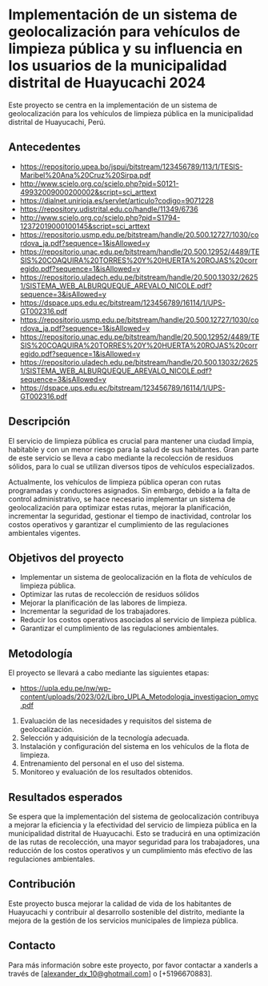 # Implementación de un sistema de geolocalización para vehículos de limpieza pública y su influencia en los usuarios de la municipalidad distrital de Huayucachi 2024

Este proyecto se centra en la implementación de un sistema de geolocalización para los vehículos de limpieza pública en la municipalidad distrital de Huayucachi, Perú.

## Antecedentes

- https://repositorio.upea.bo/jspui/bitstream/123456789/113/1/TESIS-Maribel%20Ana%20Cruz%20Sirpa.pdf
- http://www.scielo.org.co/scielo.php?pid=S0121-49932009000200002&script=sci_arttext
- https://dialnet.unirioja.es/servlet/articulo?codigo=9071228
- https://repository.udistrital.edu.co/handle/11349/6736
- http://www.scielo.org.co/scielo.php?pid=S1794-12372019000100145&script=sci_arttext
- https://repositorio.usmp.edu.pe/bitstream/handle/20.500.12727/1030/cordova_ja.pdf?sequence=1&isAllowed=y
- https://repositorio.unac.edu.pe/bitstream/handle/20.500.12952/4489/TESIS%20COAQUIRA%20TORRES%20Y%20HUERTA%20ROJAS%20corregido.pdf?sequence=1&isAllowed=y
- https://repositorio.uladech.edu.pe/bitstream/handle/20.500.13032/26251/SISTEMA_WEB_ALBURQUEQUE_AREVALO_NICOLE.pdf?sequence=3&isAllowed=y
- https://dspace.ups.edu.ec/bitstream/123456789/16114/1/UPS-GT002316.pdf
- https://repositorio.usmp.edu.pe/bitstream/handle/20.500.12727/1030/cordova_ja.pdf?sequence=1&isAllowed=y
- https://repositorio.unac.edu.pe/bitstream/handle/20.500.12952/4489/TESIS%20COAQUIRA%20TORRES%20Y%20HUERTA%20ROJAS%20corregido.pdf?sequence=1&isAllowed=y
- https://repositorio.uladech.edu.pe/bitstream/handle/20.500.13032/26251/SISTEMA_WEB_ALBURQUEQUE_AREVALO_NICOLE.pdf?sequence=3&isAllowed=y
- https://dspace.ups.edu.ec/bitstream/123456789/16114/1/UPS-GT002316.pdf

## Descripción

El servicio de limpieza pública es crucial para mantener una ciudad limpia, habitable y con un menor riesgo para la salud de sus habitantes. Gran parte de este servicio se lleva a cabo mediante la recolección de residuos sólidos, para lo cual se utilizan diversos tipos de vehículos especializados.

Actualmente, los vehículos de limpieza pública operan con rutas programadas y conductores asignados. Sin embargo, debido a la falta de control administrativo, se hace necesario implementar un sistema de geolocalización para optimizar estas rutas, mejorar la planificación, incrementar la seguridad, gestionar el tiempo de inactividad, controlar los costos operativos y garantizar el cumplimiento de las regulaciones ambientales vigentes.


## Objetivos del proyecto
- Implementar un sistema de geolocalización en la flota de vehículos de limpieza pública.
- Optimizar las rutas de recolección de residuos sólidos
- Mejorar la planificación de las labores de limpieza.
- Incrementar la seguridad de los trabajadores.
- Reducir los costos operativos asociados al servicio de limpieza pública.
- Garantizar el cumplimiento de las regulaciones ambientales.

## Metodología

El proyecto se llevará a cabo mediante las siguientes etapas:

- https://upla.edu.pe/nw/wp-content/uploads/2023/02/Libro_UPLA_Metodologia_investigacion_omyc.pdf

1. Evaluación de las necesidades y requisitos del sistema de geolocalización.
2. Selección y adquisición de la tecnología adecuada.
3. Instalación y configuración del sistema en los vehículos de la flota de limpieza.
4. Entrenamiento del personal en el uso del sistema.
5. Monitoreo y evaluación de los resultados obtenidos.

## Resultados esperados

Se espera que la implementación del sistema de geolocalización contribuya a mejorar la eficiencia y la efectividad del servicio de limpieza pública en la municipalidad distrital de Huayucachi. Esto se traducirá en una optimización de las rutas de recolección, una mayor seguridad para los trabajadores, una reducción de los costos operativos y un cumplimiento más efectivo de las regulaciones ambientales.

## Contribución

Este proyecto busca mejorar la calidad de vida de los habitantes de Huayucachi y contribuir al desarrollo sostenible del distrito, mediante la mejora de la gestión de los servicios municipales de limpieza pública.

## Contacto

Para más información sobre este proyecto, por favor contactar a xanderls a través de [alexander_dx_10@ghotmail.com] o [+5196670883].